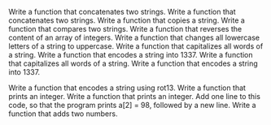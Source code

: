 Write a function that concatenates two strings.
Write a function that concatenates two strings.
Write a function that copies a string.
Write a function that compares two strings.
Write a function that reverses the content of an array of integers.
Write a function that changes all lowercase letters of a string to uppercase.
Write a function that capitalizes all words of a string.
Write a function that encodes a string into 1337.
Write a function that capitalizes all words of a string.
Write a function that encodes a string into 1337.


Write a function that encodes a string using rot13.
Write a function that prints an integer.
Write a function that prints an integer.
Add one line to this code, so that the program prints a[2] = 98, followed by a new line.
Write a function that adds two numbers.
